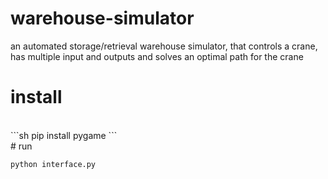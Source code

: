 # warehouse-simulator
an automated storage/retrieval warehouse simulator, that controls a crane, has multiple input and outputs and solves an optimal path for the crane
<br>
# install
<br>
```sh
pip install pygame
```
<br>
# run

```sh
python interface.py
```